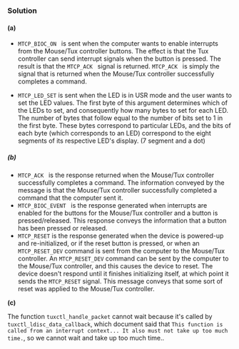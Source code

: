 ### Solution
#### (a)

* `MTCP_BIOC_ON ` is sent when the computer wants to enable interrupts from the Mouse/Tux controller buttons.
  The effect is that the Tux controller can send interrupt signals when the button is pressed. The result is that 
  the `MTCP_ACK ` signal is returned. `MTCP_ACK ` is simply the signal that is returned when the Mouse/Tux controller successfully completes a command.

* `MTCP_LED_SET` is sent when the LED is in USR mode and the user wants to set the LED values. The first byte of this argument determines which of the LEDs to set, and consequently how many bytes to set for each LED. The number of bytes that follow equal to the number of bits set to 1 in the first byte. These bytes correspond to particular LEDs, and the bits of each byte (which corresponds to an LED) correspond to the eight segments of its respective LED's display. (7 segment and a dot)

##### (b)

* `MTCP_ACK ` is the response returned when the Mouse/Tux controller successfully completes a command. The information 
  conveyed by the message is that the Mouse/Tux controller successfully completed a command that the computer sent it.
* `MTCP_BIOC_EVENT ` is the response generated when interrupts are enabled for the buttons for the Mouse/Tux controller and a button is pressed/released. This response conveys the information that a button has been pressed or released.
* `MTCP_RESET` is the response generated when the device is powered-up and re-initialized, or if the reset button is pressed, or
  when an `MTCP_RESET_DEV` command is sent from the computer to the Mouse/Tux controller. An `MTCP_RESET_DEV` command can be sent by the computer to the Mouse/Tux controller, and this causes the device to reset. The device doesn't respond until it finishes initializing itself, at which point it sends the `MTCP_RESET` signal. This message conveys that some sort of reset was applied to the Mouse/Tux controller.

**(c)**

The function `tuxctl_handle_packet` cannot wait because it's called by `tuxctl_ldisc_data_callback`, which document said that `This function is called from an interrupt context... It also must not take up too much time.`, so we cannot wait and take up too much time..

